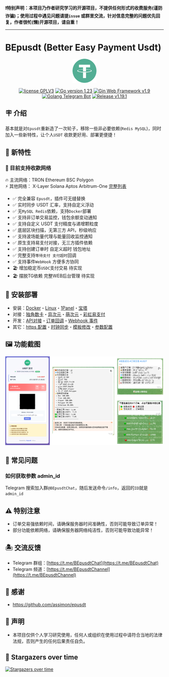 **❗️特别声明：本项目乃作者研究学习的开源项目，不提供任何形式的收费服务(谨防诈骗)；使用过程中遇见问题请提`issue`
或群里交流，针对信息完整的问题优先回复，作者很~~忙~~(懒)开源项目，请自重！**

---  

# BEpusdt (Better Easy Payment Usdt)

<p align="center">
<img src="./static/img/tether.svg" width="15%" alt="tether">
</p>
<p align="center">
<a href="https://www.gnu.org/licenses/gpl-3.0.html"><img src="https://img.shields.io/badge/license-GPLV3-blue" alt="license GPLV3"></a>
<a href="https://golang.org"><img src="https://img.shields.io/badge/Golang-1.23-red" alt="Go version 1.23"></a>
<a href="https://github.com/gin-gonic/gin"><img src="https://img.shields.io/badge/Gin-v1.9-blue" alt="Gin Web Framework v1.9"></a>
<a href="https://github.com/go-telegram/bot"><img src="https://img.shields.io/badge/Go_Telegram_Bot-v1.15-blue" alt="Golang Telegram Bot"></a>
<a href="https://github.com/v03413/bepusdt"><img src="https://img.shields.io/github/v/release/v03413/bepusdt" alt="Release v1.19.1"></a>
</p>

## 🪧 介绍

基本就是对`Epusdt`重新造了一次轮子，移除一些非必要依赖(`Redis MySQL`)，同时加入一些新特性，让个人`USDT`
收款更好用、部署更便捷！

## 🎉 新特性

### 🌟 目前支持收款网络

🔥 主流网络：TRON Ethereum BSC Polygon  
⚡ 其他网络： X-Layer Solana Aptos Arbitrum-One [完整列表](./docs/trade-type.md)  

- ✅ 完全兼容 `Epusdt`，插件可无缝替换
- ✅ 实时同步 USDT 汇率，支持自定义浮动
- ✅ 无`MySQL Redis`依赖，支持`Docker`部署
- ✅ 支持非订单交易监控，钱包余额变动通知
- ✅ 支持自定义 USDT 支付精度与递增颗粒度
- ✅ 底层区块扫描，无第三方 API，秒级响应
- ✅ 支持波场能量代理与能量回收监控通知
- ✅ 原生支持易支付对接，无三方插件依赖
- ✅ 支持创建订单时 自定义超时 钱包地址
- ✅ 完整支持`等待支付 支付超时`回调
- ✅ 支持事件`WebHook` 方便多方协同
- 🏖️ 增加稳定币`USDC`支付交易 待实现  
- 🏖️ 摆脱TG依赖 完整WEB后台管理 待实现  

## 🚀 安装部署

- 安装：[Docker](./docs/docker.md)・[Linux](./docs/systemd.md)・[1Panel](./docs/1panel/README.md)・[宝塔](./docs/bt_panel/README.md)
- 对接：[独角数卡](./docs/dujiaoka.md)・[异次元](./docs/acg-faka.md)・[萌次元](./docs/mcy-shop.md)・[彩虹易支付](https://github.com/v03413/Epay-BEpusdt)
- 开发：[API对接](./docs/api.md)・[订单回调](./docs/notify-epusdt.md)・[Webhook 事件](./docs/webhook.md)
- 其它：[https 配置](./docs/ssl.md)・[时钟同步](./docs/systemd-timesyncd.md)・[模板修改](./docs/template/README.md)・[参数配置](./conf.example.toml)

## 🖼 功能截图

![screenshot](./docs/images/screenshot.png)

## 🤔 常见问题

### 如何获取参数 admin_id

Telegram 搜索加入群`@BEpusdtChat`，随后发送命令`/info`，返回的`ID`就是`admin_id`

## ⚠️ 特别注意

- 订单交易强依赖时间，请确保服务器时间准确性，否则可能导致订单异常！
- 部分功能依赖网络，请确保服务器网络纯洁性，否则可能导致功能异常！

## 🏝️ 交流反馈

- Telegram 群组：[https://t.me/BEpusdtChat](https://t.me/BEpusdtChat)
- Telegram 频道：[https://t.me/BEpusdtChannel](https://t.me/BEpusdtChannel)

## 🙏 感谢

- https://github.com/assimon/epusdt

## 📢 声明

- 本项目仅供个人学习研究使用，任何人或组织在使用过程中请符合当地的法律法规，否则产生的任何后果责任自负。

## 🌟 Stargazers over time

[![Stargazers over time](https://starchart.cc/v03413/bepusdt.svg)](https://starchart.cc/v03413/bepusdt)
